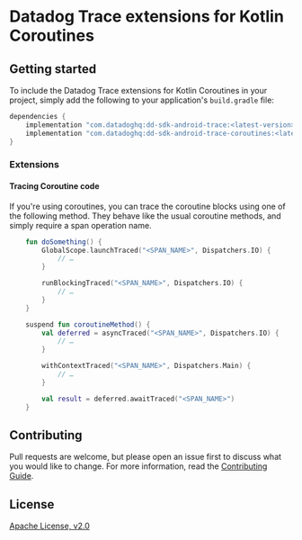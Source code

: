 # Datadog Trace extensions for Kotlin Coroutines

## Getting started

To include the Datadog Trace extensions for Kotlin Coroutines in your project, simply add the
following to your application's `build.gradle` file:

```groovy
dependencies {
    implementation "com.datadoghq:dd-sdk-android-trace:<latest-version>"
    implementation "com.datadoghq:dd-sdk-android-trace-coroutines:<latest-version>"
}
```

### Extensions

#### Tracing Coroutine code

If you're using coroutines, you can trace the coroutine blocks using one of the following method. They behave like the usual coroutine methods, and simply require a span operation name.

```kotlin
    fun doSomething() {
        GlobalScope.launchTraced("<SPAN_NAME>", Dispatchers.IO) {
            // …
        }

        runBlockingTraced("<SPAN_NAME>", Dispatchers.IO) {
            // …
        }
    }

    suspend fun coroutineMethod() {
        val deferred = asyncTraced("<SPAN_NAME>", Dispatchers.IO) {
            // …
        }

        withContextTraced("<SPAN_NAME>", Dispatchers.Main) {
            // …
        }

        val result = deferred.awaitTraced("<SPAN_NAME>")
    }
```

## Contributing

Pull requests are welcome, but please open an issue first to discuss what you
would like to change. For more information, read the
[Contributing Guide](../../CONTRIBUTING.md).

## License

[Apache License, v2.0](../../LICENSE)
